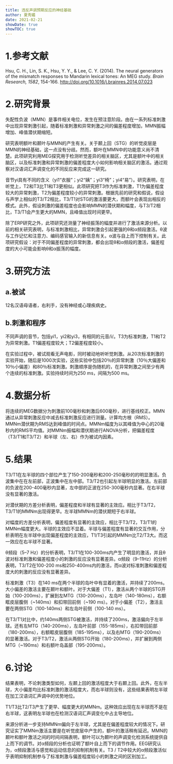 ```yaml
---
title: 违反声调预期反应的神经基础
author: 夏秀媚
date: 2021-02-21
showDate: true
showTOC: true
---
```

# 1.参考文献
Hsu, C. H., Lin, S. K., Hsu, Y. Y., & Lee, C. Y. (2014). The neural generators of the mismatch responses to Mandarin lexical tones: An MEG study. *Brain Research, 1582*, 154-166. http://doi.org/10.1016/j.brainres.2014.07.023

# 2.研究背景
失配性负波（MMN）是事件相关电位，发生在预注意阶段。由在一系列标准刺激中出现异常刺激引起，随着标准刺激和异常刺激之间的偏差程度增加，MMN振幅增加、峰值潜伏期缩短。 

研究表明额叶和颞叶与MMN的产生有关。关于颞上回（STG）的听觉皮层是MMN的神经基础，这一点没有分歧。然而，额叶在MMN中的功能意义尚不清楚。此项研究利用MEG探究用于检测听觉差异的相关脑区，尤其是额叶中的相关脑区，以及标准刺激和异常刺激的偏差程度大小如何影响相关脑区的激活。通过观察对汉语词汇声调变化的不同反应来完成这一研究。

音节yi具有不同的含义（yi1“衣服”；yi2“姨”；yi3“椅”；yi4“易”）。研究表明，在听觉上，T2和T3比T1和T3更相似。此项研究把T3作为标准刺激，T1为偏差程度较大的异常刺激，T2为偏差程度较小的异常刺激。根据先前的研究和假说，假设与声学上相似的T3/T2相比，T3/T1对STG的激活要更大，而额叶会表现出相反的模式。此外，假设刺激的偏差程度也会影响MMN的潜伏期和幅度，与T3/T2相比，T3/T1会产生更大的MMN，且峰值出现时间更早。

除了ERP研究之外，此项研究还测量了神经振荡的幅度并进行了激活来源分析。以前的相关研究表明，与标准刺激相比，异常刺激会引起更强的θ和α频段激活。θ波与工作记忆和注意力、编码感官输入的新信息有关。α波与自上而下控制有关。此项研究假设：对于不同偏差程度的异常刺激，都会出现θ和α频段的激活，偏差程度的大小可能会影响θ和α振荡的幅度。

# 3.研究方法
## a.被试
12名汉语母语者，右利手，没有神经或心理疾病史。

## b.刺激和程序

不同声调的音节，包括yi1，yi2和yi3，有相同的元音/i/。T3为标准刺激，T1和T2为异常刺激。T1偏差程度较大；T2偏差程度较小。

在实验过程中，被试观看无声电影，同时被动地听听觉刺激。从20次标准刺激的实验开始，随后是1000次实验，这些实验中包括20％的异常刺激（10％大偏差和10％小偏差）和80％标准刺激。刺激顺序是伪随机的，在异常刺激之间至少有两个连续的标准刺激。实验持续时间为250 ms，间隔为500 ms。

# 4.数据分析

将连续的MEG数据分为刺激前100毫秒和刺激后600毫秒，进行基线校正。MMN通过从异常刺激反应中减去标准刺激反应进行测量。计算均方根（RMS）。 MMNm潜伏期为RMS达到峰值的时间点。MMNm幅度为以其峰值为中心的20毫秒内的RMS平均值。对MMNm振幅和潜伏期进行ANOVA分析，把偏差程度（T3/T1和T3/T2）和半球（左、右）作为被试内因素。

# 5.结果
T3/T1在左半球的四个部位产生了150-200毫秒和200-250毫秒的的明显激活。负波集中在在左前部，正波集中在左中部。T3/T2也引起左半球明显的激活。左前部的负波在200-400毫秒内显著，左中部的正波在250-300毫秒内显著。在右半球没有显著的激活。

对潜伏期的方差分析表明，偏差程度和半球有显著的主效应。相比于T3/T2，T3/T1的MMNm出现得更早。左半球MMNm的潜伏期短于右半球。

对幅度的方差分析表明，偏差程度有显著的主效应，相比于T3/T2，T3/T1的MMNm幅度更大。半球的主效应不显着。半球与偏差程度有显著的交互作用，分析表明在左半球中出现偏差程度的主效应，T1/T3引起的MMNm比T2/T3大。而这一效应在右半球不显著。

θ频段（5–7 Hz）的分析表明，T3/T1在100-300ms内产生了明显的激活，并且θ波对标准刺激和偏差程度小的刺激的反应没有显著差异。α频段（9–11Hz）的分析表明，T3/T2在100-200 ms和250-400ms内的激活，而α波对标准刺激和偏差程度大的刺激的反应没有显著差异。

标准刺激（T3）在140 ms在两个半球的岛叶中有显着的激活，并持续了200ms。大小偏差的激活主要在颞叶和额叶。对于大偏差（T1），激活从两个半球的STG开始（100-200ms），扩展到左MTG（130-200ms），左岛叶（140-180ms），右额眶皮层腹侧（~140ms）和扣带回前侧（~190 ms）。对于小偏差（T2），激活主要在两侧STG（100-140ms）和左岛叶前侧（100-140 ms）。

在T3/T1对比中，约140ms两侧STG被激活，并持续了200ms，激活偏向于左半球。还有左MTG（140-200ms），左岛叶前部（155-185ms），右扣带回前部（180-200ms），右额眶皮层腹侧（185-195ms），以及右MTG（190-200ms）的显著激活。对于T3/T2，激活从两侧STG开始（180-200ms），并扩展到两侧MTG（~190ms）和右额叶岛盖部（195-200ms）。

# 6.讨论
结果表明，不论刺激类型如何，左颞上回的激活程度大于右颞上回。此外，在左半球，大小偏差均比标准刺激的激活程度大，而右半球则没有，这些结果表明左半球在加工汉语词汇声调中的优势地位。

T1/T3比T2/T3产生了更早、幅度更大的MMNm。这种效应出现在左半球而不是在右半球，这表明左半球也在检测汉语词汇声调变化中占主导地位。

来源分析进一步支持MMNm偏向于左半球，尤其是在偏差程度较大的情况下。研究证实了MMNm激活主要是在听觉皮层中产生的，额叶的激活稍有延迟。MMN的颞叶和额叶激活之间的时间间隔表明，额叶可以为颞叶的声调变化检测系统提供自上而下的调节。对α频段的分析也证明了额叶自上而下的调节作用。EEG研究认为，α频段激活与感觉和运动信息的抑制机制有关。T3 / T2中较大的α频段激活似乎表明抑制机制参与了标准刺激与偏差程度较小的刺激之间的区别加工。





















